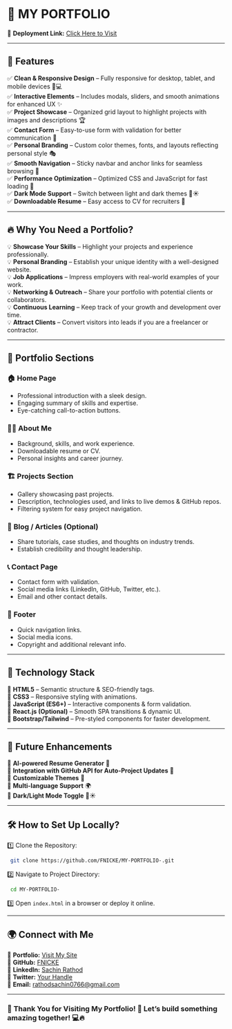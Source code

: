 # 🌟 MY PORTFOLIO

🚀 **Deployment Link:** [Click Here to Visit](https://fnicke.github.io/My-Portfolio/?#)

---

## 🎨 **Features**
✅ **Clean & Responsive Design** – Fully responsive for desktop, tablet, and mobile devices 📱💻  
✅ **Interactive Elements** – Includes modals, sliders, and smooth animations for enhanced UX ✨  
✅ **Project Showcase** – Organized grid layout to highlight projects with images and descriptions 🏆  
✅ **Contact Form** – Easy-to-use form with validation for better communication 📩  
✅ **Personal Branding** – Custom color themes, fonts, and layouts reflecting personal style 🎭  
✅ **Smooth Navigation** – Sticky navbar and anchor links for seamless browsing 🧭  
✅ **Performance Optimization** – Optimized CSS and JavaScript for fast loading 🚀  
✅ **Dark Mode Support** – Switch between light and dark themes 🌙☀️  
✅ **Downloadable Resume** – Easy access to CV for recruiters 📄  

---

## 🔥 **Why You Need a Portfolio?**

💡 **Showcase Your Skills** – Highlight your projects and experience professionally.  
💡 **Personal Branding** – Establish your unique identity with a well-designed website.  
💡 **Job Applications** – Impress employers with real-world examples of your work.  
💡 **Networking & Outreach** – Share your portfolio with potential clients or collaborators.  
💡 **Continuous Learning** – Keep track of your growth and development over time.  
💡 **Attract Clients** – Convert visitors into leads if you are a freelancer or contractor.  

---

## 📂 **Portfolio Sections**

### 🏠 **Home Page**
- Professional introduction with a sleek design.
- Engaging summary of skills and expertise.
- Eye-catching call-to-action buttons.

### 🙋‍♂️ **About Me**
- Background, skills, and work experience.
- Downloadable resume or CV.
- Personal insights and career journey.

### 🏗️ **Projects Section**
- Gallery showcasing past projects.
- Description, technologies used, and links to live demos & GitHub repos.
- Filtering system for easy project navigation.

### 📝 **Blog / Articles (Optional)**
- Share tutorials, case studies, and thoughts on industry trends.
- Establish credibility and thought leadership.

### 📞 **Contact Page**
- Contact form with validation.
- Social media links (LinkedIn, GitHub, Twitter, etc.).
- Email and other contact details.

### 🔗 **Footer**
- Quick navigation links.
- Social media icons.
- Copyright and additional relevant info.

---

## 🚀 **Technology Stack**
🔹 **HTML5** – Semantic structure & SEO-friendly tags.  
🔹 **CSS3** – Responsive styling with animations.  
🔹 **JavaScript (ES6+)** – Interactive components & form validation.  
🔹 **React.js (Optional)** – Smooth SPA transitions & dynamic UI.  
🔹 **Bootstrap/Tailwind** – Pre-styled components for faster development.  

---

## 🎯 **Future Enhancements**
🔹 **AI-powered Resume Generator** 🤖  
🔹 **Integration with GitHub API for Auto-Project Updates** 🔗  
🔹 **Customizable Themes** 🎨  
🔹 **Multi-language Support** 🌍  
🔹 **Dark/Light Mode Toggle** 🌙☀️  

---

## 🛠️ **How to Set Up Locally?**
1️⃣ Clone the Repository:
```bash
 git clone https://github.com/FNICKE/MY-PORTFOLIO-.git
```
2️⃣ Navigate to Project Directory:
```bash
 cd MY-PORTFOLIO-
```
3️⃣ Open `index.html` in a browser or deploy it online.

---

## 🌍 **Connect with Me**
📌 **Portfolio:** [Visit My Site](https://fnicke.github.io/My-Portfolio/?#)  
📌 **GitHub:** [FNICKE](https://github.com/FNICKE)  
📌 **LinkedIn:** [Sachin Rathod](https://www.linkedin.com/in/sachin-rathod-469168310/)  
📌 **Twitter:** [Your Handle](#)  
📌 **Email:** rathodsachin0766@gmail.com  

---

### 🎉 **Thank You for Visiting My Portfolio!** 🚀 Let’s build something amazing together! 💻🔥

